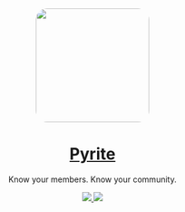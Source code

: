 <div align="center">
	<a href="https://angelnext.gitbook.io/loxt/">
		<img
			src="https://user-images.githubusercontent.com/79442303/215068077-5ae12c02-4970-4844-985d-df50e516538a.png" 
      height="200" 
			width="200"
			style="border-radius: 10%" 
		/>
		<h1 align="center">Pyrite</h1>
	</a>
	<p align="center">Know your members. Know your community.</p>
	<a href="https://github.com/PyriteBot/pyrite">
		<img src="https://img.shields.io/static/v1?color=%232161b8&logo=github&style=for-the-badge&label=GitHub&message=pyrite">
	</a>
	<a href="https://discord.gg/fE4GNHsmcB">
		<img src="https://img.shields.io/discord/1002660982591586534?color=%09%235865F2&label=Discord&logo=discord&logoColor=%23FFF&style=for-the-badge">
	</a>
</div>

